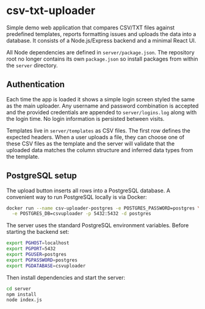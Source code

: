 # csv-txt-uploader

Simple demo web application that compares CSV/TXT files against predefined
templates, reports formatting issues and uploads the data into a database. It
consists of a Node.js/Express backend and a minimal React UI.

All Node dependencies are defined in `server/package.json`. The repository root
no longer contains its own `package.json` so install packages from within the
`server` directory.

## Authentication

Each time the app is loaded it shows a simple login screen styled the same as
the main uploader. Any username and password combination is accepted and the
provided credentials are appended to `server/logins.log` along with the login
time. No login information is persisted between visits.

Templates live in `server/templates` as CSV files. The first row defines the
expected headers. When a user uploads a file, they can choose one of these CSV
files as the template and the server will validate that the uploaded data
matches the column structure and inferred data types from the template.

## PostgreSQL setup

The upload button inserts all rows into a PostgreSQL database. A convenient way
to run PostgreSQL locally is via Docker:

```bash
docker run --name csv-uploader-postgres -e POSTGRES_PASSWORD=postgres \
  -e POSTGRES_DB=csvuploader -p 5432:5432 -d postgres
```

The server uses the standard PostgreSQL environment variables. Before starting
the backend set:

```bash
export PGHOST=localhost
export PGPORT=5432
export PGUSER=postgres
export PGPASSWORD=postgres
export PGDATABASE=csvuploader
```

Then install dependencies and start the server:

```bash
cd server
npm install
node index.js
```
